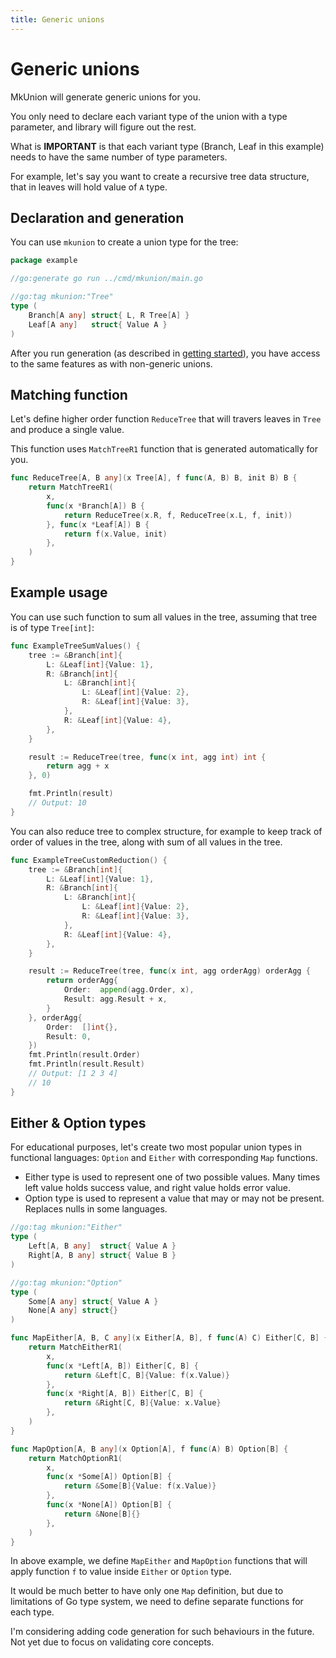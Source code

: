 ```yaml
---
title: Generic unions
---
```

# Generic unions
MkUnion will generate generic unions for you.

You only need to declare each variant type of the union with a type parameter,
and library will figure out the rest.

What is **IMPORTANT** is that each variant type (Branch, Leaf in this example) needs to have the same number of type parameters.

For example, let's say you want to create a recursive tree data structure, that in leaves will hold value of `A` type.

## Declaration and generation

You can use `mkunion` to create a union type for the tree:

```go title="example/tree.go"
package example

//go:generate go run ../cmd/mkunion/main.go

//go:tag mkunion:"Tree"
type (
	Branch[A any] struct{ L, R Tree[A] }
	Leaf[A any]   struct{ Value A }
)
```

After you run generation (as described in [getting started](../getting_started.md)), 
you have access to the same features as with non-generic unions.

## Matching function

Let's define higher order function `ReduceTree` that will travers leaves in `Tree` and produce a single value.

This function uses `MatchTreeR1` function that is generated automatically for you.

```go title="example/tree.go"
func ReduceTree[A, B any](x Tree[A], f func(A, B) B, init B) B {
	return MatchTreeR1(
		x,
		func(x *Branch[A]) B {
			return ReduceTree(x.R, f, ReduceTree(x.L, f, init))
		}, func(x *Leaf[A]) B {
			return f(x.Value, init)
		},
	)
}
```
## Example usage

You can use such function to sum all values in the tree, assuming that tree is of type `Tree[int]`:

```go title="example/tree_test.go"
func ExampleTreeSumValues() {
	tree := &Branch[int]{
		L: &Leaf[int]{Value: 1},
		R: &Branch[int]{
			L: &Branch[int]{
				L: &Leaf[int]{Value: 2},
				R: &Leaf[int]{Value: 3},
			},
			R: &Leaf[int]{Value: 4},
		},
	}

	result := ReduceTree(tree, func(x int, agg int) int {
		return agg + x
	}, 0)

	fmt.Println(result)
	// Output: 10
}
```

You can also reduce tree to complex structure, for example to keep track of order of values in the tree, along with sum of all values in the tree.

```go title="example/tree_test.go"
func ExampleTreeCustomReduction() {
	tree := &Branch[int]{
		L: &Leaf[int]{Value: 1},
		R: &Branch[int]{
			L: &Branch[int]{
				L: &Leaf[int]{Value: 2},
				R: &Leaf[int]{Value: 3},
			},
			R: &Leaf[int]{Value: 4},
		},
	}

	result := ReduceTree(tree, func(x int, agg orderAgg) orderAgg {
		return orderAgg{
			Order:  append(agg.Order, x),
			Result: agg.Result + x,
		}
	}, orderAgg{
		Order:  []int{},
		Result: 0,
	})
	fmt.Println(result.Order)
	fmt.Println(result.Result)
	// Output: [1 2 3 4]
	// 10
}
```

## Either & Option types

For educational purposes, let's create two most popular union types in functional languages: `Option` and `Either` with corresponding `Map` functions.

- Either type is used to represent one of two possible values. Many times left value holds success value, and right value holds error value.
- Option type is used to represent a value that may or may not be present. Replaces nulls in some languages.

```go title="f/datas.go"
//go:tag mkunion:"Either"
type (
	Left[A, B any]  struct{ Value A }
	Right[A, B any] struct{ Value B }
)

//go:tag mkunion:"Option"
type (
	Some[A any] struct{ Value A }
	None[A any] struct{}
)

func MapEither[A, B, C any](x Either[A, B], f func(A) C) Either[C, B] {
	return MatchEitherR1(
		x,
		func(x *Left[A, B]) Either[C, B] {
			return &Left[C, B]{Value: f(x.Value)}
		},
		func(x *Right[A, B]) Either[C, B] {
			return &Right[C, B]{Value: x.Value}
		},
	)
}

func MapOption[A, B any](x Option[A], f func(A) B) Option[B] {
	return MatchOptionR1(
		x,
		func(x *Some[A]) Option[B] {
			return &Some[B]{Value: f(x.Value)}
		},
		func(x *None[A]) Option[B] {
			return &None[B]{}
		},
	)
}
```

In above example, we define `MapEither` and `MapOption` functions that will apply function `f` to value inside `Either` or `Option` type.

It would be much better to have only one `Map` definition, but due to limitations of Go type system, we need to define separate functions for each type.

I'm considering adding code generation for such behaviours in the future. Not yet due to focus on validating core concepts.

